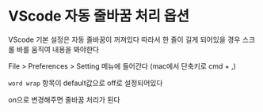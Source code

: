 # VScode 자동 줄바꿈 처리 옵션

VScode 기본 설정은 자동 줄바꿈이 꺼져있다
따라서 한 줄이 길게 되어있을 경우 스크롤 바를 움직여 내용을 봐야한다

File > Preferences > Setting 메뉴에 들어간다 (mac에서 단축키로 cmd + ,)

`word wrap` 항목이 default값으로 off로 설정되어있다

on으로 변경해주면 줄바꿈 처리가 된다
